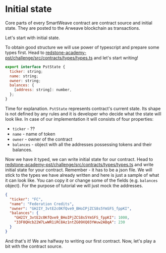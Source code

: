 # Initial state

Core parts of every SmartWeave contract are contract source and initial state. They are posted to the Arweave blockchain as transactions.

Let's start with initial state.

To obtain good structure we will use power of typescript and prepare some types first. Head to [redstone-academy-pst/challenge/src/contracts/types/types.ts](https://github.com/redstone-finance/redstone-academy/tree/main/redstone-academy-pst/challenge/src/contracts/types/types.ts) and let's start writing!

```js
export interface PstState {
  ticker: string;
  name: string;
  owner: string;
  balances: {
    [address: string]: number,
  };
}
```

Time for explanation.
`PstState` represents contract's current state. Its shape is not defined by any rules and it is developer who decide what the state will look like. In case of our implementation it will consists of four properties:

- `ticker` - ??
- `name` - name of token
- `owner` - owner of the contract
- `balances` - object with all the addresses possessing tokens and their balances.

Now we have it typed, we can write initial state for our contract. Head to [redstone-academy-pst/challenge/src/contracts/types/types.ts](https://github.com/redstone-finance/redstone-academy/tree/main/redstone-academy-pst/challenge/src/contracts/initial-state.json) and write initial state for your contract. Remember - it has to be a json file. We will stick to the types we have already written and here is just a sample of what it can look like. You can copy it or change some of the fields (e.g. `balances` object). For the purpose of tutorial we will just mock the addresses.

```json
{
  "ticker": "FC",
  "name": "Federation Credits",
  "owner": "GH2IY_3vtE2c0KfQve9_BHoIPjZCS8s5YmSFS_fppKI",
  "balances": {
    "GH2IY_3vtE2c0KfQve9_BHoIPjZCS8s5YmSFS_fppKI": 1000,
    "33F0QHcb22W7LwWR1iRC8Az1ntZG09XQ03YWuw2ABqA": 230
  }
}
```

And that's it! We are halfway to writing our first contract. Now, let's play a bit with the contract source.
